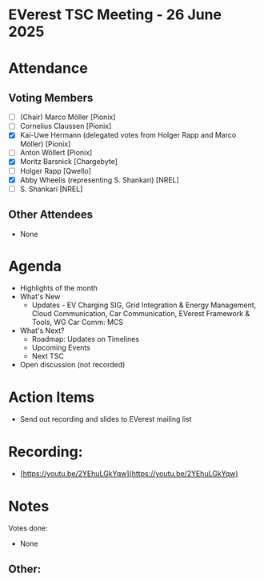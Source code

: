 # EVerest TSC Meeting - 26 June 2025

# Attendance

## Voting Members

- [ ] (Chair) Marco Möller [Pionix]
- [ ] Cornelius Claussen [Pionix]
- [x] Kai-Uwe Hermann (delegated votes from Holger Rapp and Marco Möller) [Pionix]
- [ ] Anton Wöllert [Pionix]
- [x] Moritz Barsnick [Chargebyte]
- [ ] Holger Rapp [Qwello]
- [x] Abby Wheelis (representing S. Shankari) [NREL]
- [ ] S. Shankari [NREL]

## Other Attendees
- None

# Agenda

- Highlights of the month
- What's New
    - Updates - EV Charging SIG, Grid Integration & Energy Management, Cloud Communication, Car Communication, EVerest Framework & Tools, WG Car Comm: MCS
- What's Next?
    - Roadmap: Updates on Timelines
    - Upcoming Events
    - Next TSC
- Open discussion (not recorded)

# Action Items
- Send out recording and slides to EVerest mailing list

# Recording:
- [https://youtu.be/2YEhuLGkYqw](https://youtu.be/2YEhuLGkYqw)

# Notes
Votes done:
- None

Other:
- 
